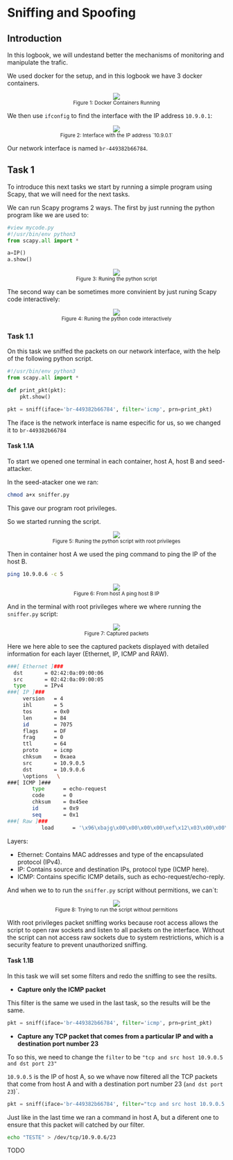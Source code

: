 # Sniffing and Spoofing

## Introduction

In this logbook, we will undestand better the mechanisms of monitoring and manipulate the trafic.

We used docker for the setup, and in this logbook we have 3 docker containers.

<div align="center">
    <figure>
        <img src="images/logbook13/log13_1.png">
        <figcaption style="font-size: smaller">Figure 1: Docker Containers Running </figcaption>
    </figure>
</div>

We then use `ifconfig` to find the interface with the IP address `10.9.0.1`:

<div align="center">
    <figure>
        <img src="images/logbook13/log13_2.png">
        <figcaption style="font-size: smaller">Figure 2: Interface with the IP address `10.9.0.1` </figcaption>
    </figure>
</div>

Our network interface is named `br-449382b66784`.

## Task 1

To introduce this next tasks we start by running a simple program using Scapy, that we will need for the next tasks.

We can run Scapy programs 2 ways.
The first by just running the python program like we are used to:

```py
#view mycode.py 
#!/usr/bin/env python3
from scapy.all import * 

a=IP() 
a.show()
```

<div align="center">
    <figure>
        <img src="images/logbook13/log13_3.png">
        <figcaption style="font-size: smaller">Figure 3: Runing the python script </figcaption>
    </figure>
</div>

The second way can be sometimes more convinient by just runing Scapy code interactively:

<div align="center">
    <figure>
        <img src="images/logbook13/log13_4.png">
        <figcaption style="font-size: smaller">Figure 4: Runing the python code interactively </figcaption>
    </figure>
</div>


### Task 1.1 

On this task we sniffed the packets on our network interface, with the help of the following python script.

```py
#!/usr/bin/env python3
from scapy.all import * 

def print_pkt(pkt):
    pkt.show() 

pkt = sniff(iface='br-449382b66784', filter='icmp', prn=print_pkt)

```
The iface is the network interface is name especific for us, so we changed it to `br-449382b66784`

#### **Task 1.1A**

To start we opened one terminal in each container, host A, host B and seed-attacker.

In the seed-atacker one we ran:

```bash
chmod a+x sniffer.py
```

This gave our program root privileges.

So we started running the script.

<div align="center">
    <figure>
        <img src="images/logbook13/log13_5.png">
        <figcaption style="font-size: smaller">Figure 5: Runing the python script with root privileges </figcaption>
    </figure>
</div>

Then in container host A we used the ping command to ping the IP of the host B.

```bash
ping 10.9.0.6 -c 5
```

<div align="center">
    <figure>
        <img src="images/logbook13/log13_6.png">
        <figcaption style="font-size: smaller">Figure 6: From host A ping host B IP </figcaption>
    </figure>
</div>

And in the terminal with root privileges where we where running the `sniffer.py` script:

<div align="center">
    <figure>
        <img src="images/logbook13/log13_7.png">
        <figcaption style="font-size: smaller">Figure 7: Captured packets </figcaption>
    </figure>
</div>

Here we here able to see the captured packets displayed with detailed information for each layer (Ethernet, IP, ICMP and RAW).

```bash
###[ Ethernet ]### 
  dst       = 02:42:0a:09:00:06
  src       = 02:42:0a:09:00:05
  type      = IPv4
###[ IP ]### 
     version   = 4
     ihl       = 5
     tos       = 0x0
     len       = 84
     id        = 7075
     flags     = DF
     frag      = 0
     ttl       = 64
     proto     = icmp
     chksum    = 0xaea
     src       = 10.9.0.5
     dst       = 10.9.0.6
     \options   \
###[ ICMP ]### 
        type      = echo-request
        code      = 0
        chksum    = 0x45ee
        id        = 0x9
        seq       = 0x1
###[ Raw ]### 
           load      = '\x96\xbajg\x00\x00\x00\x00\xef\x12\x03\x00\x00\x00\x00\x00\x10\x11\x12\x13\x14\x15\x16\x17\x18\x19\x1a\x1b\x1c\x1d\x1e\x1f !"#$%&\'()*+,-./01234567'
```
Layers:
- Ethernet: Contains MAC addresses and type of the encapsulated protocol (IPv4).
- IP: Contains source and destination IPs, protocol type (ICMP here).
- ICMP: Contains specific ICMP details, such as echo-request/echo-reply.


And when we to to run the `sniffer.py` script without permitions, we can´t:

<div align="center">
    <figure>
        <img src="images/logbook13/log13_8.png">
        <figcaption style="font-size: smaller">Figure 8: Trying to run the script without permitions </figcaption>
    </figure>
</div>  

With root privileges packet sniffing works because root access allows the script to open raw sockets and listen to all packets on the interface.
Without the script can not access raw sockets due to system restrictions, which is a security feature to prevent unauthorized sniffing.

#### **Task 1.1B**

In this task we will set some filters and redo the sniffing to see the resilts.

- **Capture only the ICMP packet**

This filter is the same we used in the last task, so the results will be the same.

```py
pkt = sniff(iface='br-449382b66784', filter='icmp', prn=print_pkt)
```

- **Capture any TCP packet that comes from a particular IP and with a destination port number 23**

To so this, we need to change the `filter` to be `"tcp and src host 10.9.0.5 and dst port 23"`

`10.9.0.5` is the IP of host A, so we whave now filtered all the TCP packets that come from host A and with a destination port number 23 (`and dst port 23`)`.

```py
pkt = sniff(iface='br-449382b66784', filter="tcp and src host 10.9.0.5 and dst port 23", prn=print_pkt)
```

Just like in the last time we ran a command in host A, but a diferent one to ensure that this packet will catched by our filter.

```bash
echo "TESTE" > /dev/tcp/10.9.0.6/23
```

TODO





















